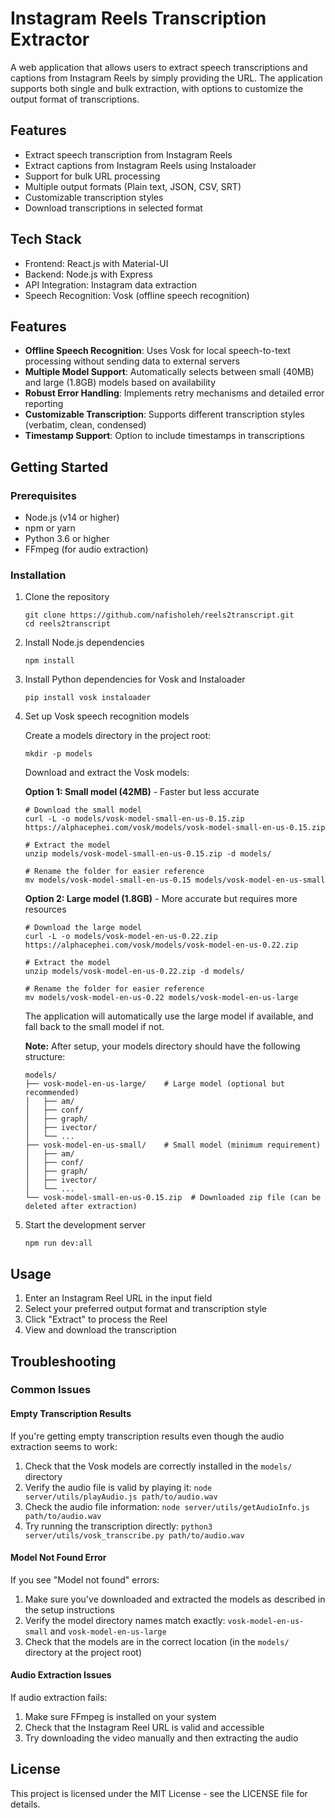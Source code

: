 # Instagram Reels Transcription Extractor

A web application that allows users to extract speech transcriptions and captions from Instagram Reels by simply providing the URL. The application supports both single and bulk extraction, with options to customize the output format of transcriptions.

## Features

- Extract speech transcription from Instagram Reels
- Extract captions from Instagram Reels using Instaloader
- Support for bulk URL processing
- Multiple output formats (Plain text, JSON, CSV, SRT)
- Customizable transcription styles
- Download transcriptions in selected format

## Tech Stack

- Frontend: React.js with Material-UI
- Backend: Node.js with Express
- API Integration: Instagram data extraction
- Speech Recognition: Vosk (offline speech recognition)

## Features

- **Offline Speech Recognition**: Uses Vosk for local speech-to-text processing without sending data to external servers
- **Multiple Model Support**: Automatically selects between small (40MB) and large (1.8GB) models based on availability
- **Robust Error Handling**: Implements retry mechanisms and detailed error reporting
- **Customizable Transcription**: Supports different transcription styles (verbatim, clean, condensed)
- **Timestamp Support**: Option to include timestamps in transcriptions

## Getting Started

### Prerequisites

- Node.js (v14 or higher)
- npm or yarn
- Python 3.6 or higher
- FFmpeg (for audio extraction)

### Installation

1. Clone the repository
   ```
   git clone https://github.com/nafisholeh/reels2transcript.git
   cd reels2transcript
   ```

2. Install Node.js dependencies
   ```
   npm install
   ```

3. Install Python dependencies for Vosk and Instaloader
   ```
   pip install vosk instaloader
   ```

4. Set up Vosk speech recognition models

   Create a models directory in the project root:
   ```
   mkdir -p models
   ```

   Download and extract the Vosk models:

   **Option 1: Small model (42MB)** - Faster but less accurate
   ```
   # Download the small model
   curl -L -o models/vosk-model-small-en-us-0.15.zip https://alphacephei.com/vosk/models/vosk-model-small-en-us-0.15.zip

   # Extract the model
   unzip models/vosk-model-small-en-us-0.15.zip -d models/

   # Rename the folder for easier reference
   mv models/vosk-model-small-en-us-0.15 models/vosk-model-en-us-small
   ```

   **Option 2: Large model (1.8GB)** - More accurate but requires more resources
   ```
   # Download the large model
   curl -L -o models/vosk-model-en-us-0.22.zip https://alphacephei.com/vosk/models/vosk-model-en-us-0.22.zip

   # Extract the model
   unzip models/vosk-model-en-us-0.22.zip -d models/

   # Rename the folder for easier reference
   mv models/vosk-model-en-us-0.22 models/vosk-model-en-us-large
   ```

   The application will automatically use the large model if available, and fall back to the small model if not.

   **Note:** After setup, your models directory should have the following structure:
   ```
   models/
   ├── vosk-model-en-us-large/    # Large model (optional but recommended)
   │   ├── am/
   │   ├── conf/
   │   ├── graph/
   │   ├── ivector/
   │   └── ...
   ├── vosk-model-en-us-small/    # Small model (minimum requirement)
   │   ├── am/
   │   ├── conf/
   │   ├── graph/
   │   ├── ivector/
   │   └── ...
   └── vosk-model-small-en-us-0.15.zip  # Downloaded zip file (can be deleted after extraction)
   ```

5. Start the development server
   ```
   npm run dev:all
   ```

## Usage

1. Enter an Instagram Reel URL in the input field
2. Select your preferred output format and transcription style
3. Click "Extract" to process the Reel
4. View and download the transcription

## Troubleshooting

### Common Issues

#### Empty Transcription Results

If you're getting empty transcription results even though the audio extraction seems to work:

1. Check that the Vosk models are correctly installed in the `models/` directory
2. Verify the audio file is valid by playing it: `node server/utils/playAudio.js path/to/audio.wav`
3. Check the audio file information: `node server/utils/getAudioInfo.js path/to/audio.wav`
4. Try running the transcription directly: `python3 server/utils/vosk_transcribe.py path/to/audio.wav`

#### Model Not Found Error

If you see "Model not found" errors:

1. Make sure you've downloaded and extracted the models as described in the setup instructions
2. Verify the model directory names match exactly: `vosk-model-en-us-small` and `vosk-model-en-us-large`
3. Check that the models are in the correct location (in the `models/` directory at the project root)

#### Audio Extraction Issues

If audio extraction fails:

1. Make sure FFmpeg is installed on your system
2. Check that the Instagram Reel URL is valid and accessible
3. Try downloading the video manually and then extracting the audio

## License

This project is licensed under the MIT License - see the LICENSE file for details.

